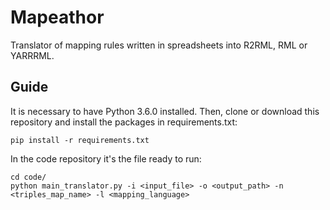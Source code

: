 # Mapeathor

Translator of mapping rules written in spreadsheets into R2RML, RML or YARRRML. 

## Guide

It is necessary to have Python 3.6.0 installed. Then, clone or download this repository and install the packages in requirements.txt:
```
pip install -r requirements.txt
```
In the code repository it's the file ready to run:

```
cd code/
python main_translator.py -i <input_file> -o <output_path> -n <triples_map_name> -l <mapping_language>
```
